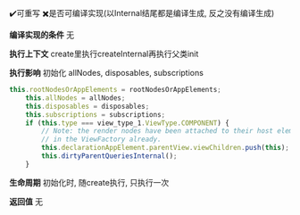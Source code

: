 :heavy_check_mark:可重写 
:heavy_multiplication_x:是否可编译实现(以Internal结尾都是编译生成, 反之没有编译生成)

**编译实现的条件**
无

**执行上下文**
create里执行createInternal再执行父类init

**执行影响**
初始化 allNodes, disposables, subscriptions

```typescript
this.rootNodesOrAppElements = rootNodesOrAppElements;
    this.allNodes = allNodes;
    this.disposables = disposables;
    this.subscriptions = subscriptions;
    if (this.type === view_type_1.ViewType.COMPONENT) {
        // Note: the render nodes have been attached to their host element
        // in the ViewFactory already.
        this.declarationAppElement.parentView.viewChildren.push(this);
        this.dirtyParentQueriesInternal();
    }
```

**生命周期**
初始化时, 随create执行, 只执行一次

**返回值**
无